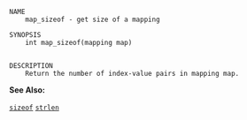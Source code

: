 
```
NAME
	map_sizeof - get size of a mapping

SYNOPSIS
	int map_sizeof(mapping map)


DESCRIPTION
	Return the number of index-value pairs in mapping map.

```

**See Also:**

 [`sizeof`](./sizeof.md)
 [`strlen`](./strlen.md)
